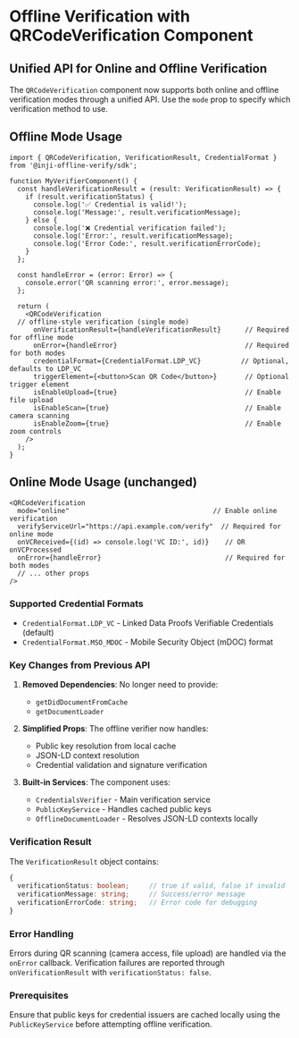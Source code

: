# Offline Verification with QRCodeVerification Component

## Unified API for Online and Offline Verification

The `QRCodeVerification` component now supports both online and offline verification modes through a unified API. Use the `mode` prop to specify which verification method to use.

## Offline Mode Usage

```tsx
import { QRCodeVerification, VerificationResult, CredentialFormat } from '@inji-offline-verify/sdk';

function MyVerifierComponent() {
  const handleVerificationResult = (result: VerificationResult) => {
    if (result.verificationStatus) {
      console.log('✅ Credential is valid!');
      console.log('Message:', result.verificationMessage);
    } else {
      console.log('❌ Credential verification failed');
      console.log('Error:', result.verificationMessage);
      console.log('Error Code:', result.verificationErrorCode);
    }
  };

  const handleError = (error: Error) => {
    console.error('QR scanning error:', error.message);
  };

  return (
    <QRCodeVerification
  // offline-style verification (single mode)
      onVerificationResult={handleVerificationResult}      // Required for offline mode
      onError={handleError}                                // Required for both modes
      credentialFormat={CredentialFormat.LDP_VC}          // Optional, defaults to LDP_VC
      triggerElement={<button>Scan QR Code</button>}       // Optional trigger element
      isEnableUpload={true}                                // Enable file upload
      isEnableScan={true}                                  // Enable camera scanning
      isEnableZoom={true}                                  // Enable zoom controls
    />
  );
}
```

## Online Mode Usage (unchanged)

```tsx
<QRCodeVerification
  mode="online"                                    // Enable online verification
  verifyServiceUrl="https://api.example.com/verify"  // Required for online mode
  onVCReceived={(id) => console.log('VC ID:', id)}    // OR onVCProcessed
  onError={handleError}                               // Required for both modes
  // ... other props
/>
```

### Supported Credential Formats

- `CredentialFormat.LDP_VC` - Linked Data Proofs Verifiable Credentials (default)
- `CredentialFormat.MSO_MDOC` - Mobile Security Object (mDOC) format

### Key Changes from Previous API

1. **Removed Dependencies**: No longer need to provide:
   - `getDidDocumentFromCache` 
   - `getDocumentLoader`
   
2. **Simplified Props**: The offline verifier now handles:
   - Public key resolution from local cache
   - JSON-LD context resolution
   - Credential validation and signature verification

3. **Built-in Services**: The component uses:
   - `CredentialsVerifier` - Main verification service
   - `PublicKeyService` - Handles cached public keys
   - `OfflineDocumentLoader` - Resolves JSON-LD contexts locally

### Verification Result

The `VerificationResult` object contains:

```typescript
{
  verificationStatus: boolean;     // true if valid, false if invalid
  verificationMessage: string;     // Success/error message  
  verificationErrorCode: string;   // Error code for debugging
}
```

### Error Handling

Errors during QR scanning (camera access, file upload) are handled via the `onError` callback.
Verification failures are reported through `onVerificationResult` with `verificationStatus: false`.

### Prerequisites

Ensure that public keys for credential issuers are cached locally using the `PublicKeyService` before attempting offline verification.
